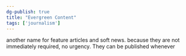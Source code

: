 ```yaml
---  
dg-publish: true  
title: "Evergreen Content"  
tags: ['journalism']  
---  
```

  
another name for feature articles and soft news. because they are not immediately required, no urgency. They can be published whenever  
